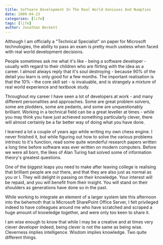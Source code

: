 ```yaml
---
title: Software Development In The Real World Geniuses And Numpties
date: 2009-04-23
categories: [life]
tags: [life]
author: Jonathan Beckett
---
```


Although I am officially a "Technical Specialist" on paper for Microsoft technologies, the ability to pass an exam is pretty much useless when faced with real world development decisions.

People sometimes ask me what it's like - being a software developer - usually with regard to their children who are flirting with the idea as a career. I almost always reply that it's soul destroying - because 90% of the detail you learn is only good for a few months. The important realisation is that the 10% - the core skill set - is invaluable, and is strangely a mixture of real world experience and textbook study.

Throughout my career I have seen a lot of developers at work - and many different personalities and approaches. Some are great problem solvers, some are plodders, some are pedants, and some are unquestionably brilliant. Working in a technical field can be a great leveller at times - while you may think you have just achieved something particularly clever, there will almost certainly be a far better way of doing what you have done.

I learned a lot a couple of years ago while writing my own chess engine. I never finished it, but while figuring out how to solve the various problems intrinsic to it's function, read some quite wonderful research papers written a long time before software was ever written on modern computers. Before we were all born, the likes of Alan Turing had solved some of information theory's greatest questions.

One of the biggest leaps you need to make after leaving college is realising that brilliant people are out there, and that they are also just as normal as you or I. They will delight in passing on their knowledge. Your interest will be repaid, and you will benefit from their insight. You will stand on their shoulders as generations have done so in the past.

While working to integrate an element of a larger system late this afternoon into the behemoth that is Microsoft SharePoint Office Server, I felt privileged indeed to have colleagues around me who have scratched and scraped a huge amount of knowledge together, and were only too keen to share it.

I am wise enough to know that while I may be a creative and at times very clever developer indeed, being clever is not the same as being wise. Cleverness implies intelligence. Wisdom implies knowledge. Two quite different things.